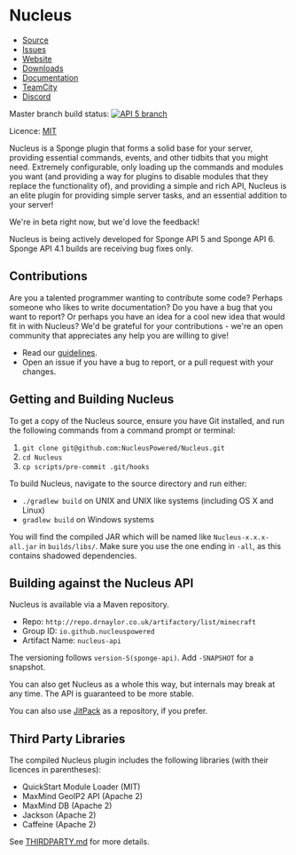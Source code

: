 Nucleus
====

* [Source]
* [Issues]
* [Website]
* [Downloads]
* [Documentation]
* [TeamCity]
* [Discord]

Master branch build status:  [![API 5 branch](https://img.shields.io/travis/NucleusPowered/Nucleus/sponge-api/5.svg?style=flat-square)](https://travis-ci.org/NucleusPowered/Nucleus)

Licence: [MIT](LICENSE.md)

Nucleus is a Sponge plugin that forms a solid base for your server, providing essential commands, events, and other
tidbits that you might need. Extremely configurable, only loading up the commands and modules you want (and providing a way for
plugins to disable modules that they replace the functionality of), and providing a simple and rich API, Nucleus is an
elite plugin for providing simple server tasks, and an essential addition to your server!
 
We're in beta right now, but we'd love the feedback!

Nucleus is being actively developed for Sponge API 5 and Sponge API 6. Sponge API 4.1 builds are receiving bug fixes only.  

## Contributions

Are you a talented programmer wanting to contribute some code? Perhaps someone who likes to write documentation? Do you 
have a bug that you want to report? Or perhaps you have an idea for a cool new idea that would fit in with Nucleus? We'd
be grateful for your contributions - we're an open community that appreciates any help you are willing to give!

* Read our [guidelines].
* Open an issue if you have a bug to report, or a pull request with your changes.

## Getting and Building Nucleus

To get a copy of the Nucleus source, ensure you have Git installed, and run the following commands from a command prompt
or terminal:

1. `git clone git@github.com:NucleusPowered/Nucleus.git`
2. `cd Nucleus`
3. `cp scripts/pre-commit .git/hooks`

To build Nucleus, navigate to the source directory and run either:

* `./gradlew build` on UNIX and UNIX like systems (including OS X and Linux)
* `gradlew build` on Windows systems

You will find the compiled JAR which will be named like `Nucleus-x.x.x-all.jar` in `builds/libs/`. Make sure you use the
one ending in `-all`, as this contains shadowed dependencies.

## Building against the Nucleus API

Nucleus is available via a Maven repository.

* Repo: `http://repo.drnaylor.co.uk/artifactory/list/minecraft`
* Group ID: `io.github.nucleuspowered`
* Artifact Name: `nucleus-api`

The versioning follows `version-S(sponge-api)`. Add `-SNAPSHOT` for a snapshot.

You can also get Nucleus as a whole this way, but internals may break at any time. The API is guaranteed to be more stable.

You can also use [JitPack](https://jitpack.io/#NucleusPowered/Nucleus) as a repository, if you prefer.

## Third Party Libraries

The compiled Nucleus plugin includes the following libraries (with their licences in parentheses):

* QuickStart Module Loader (MIT)
* MaxMind GeoIP2 API (Apache 2)
* MaxMind DB (Apache 2)
* Jackson (Apache 2)
* Caffeine (Apache 2)

See [THIRDPARTY.md](THIRDPARTY.md) for more details.

[Source]: https://github.com/NucleusPowered/Nucleus
[Issues]: https://github.com/NucleusPowered/Nucleus/issues
[Downloads]: https://github.com/NucleusPowered/Nucleus/releases
[Website]: http://nucleuspowered.org/
[Documentation]: http://nucleuspowered.org/docs
[guidelines]: Contributing.md
[TeamCity]: https://teamcity.drnaylor.co.uk/project.html?projectId=QuickStart&tab=projectOverview
[Discord]: https://discord.gg/MC2mAuS
